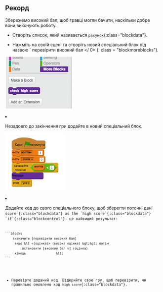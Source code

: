 ## Рекорд

Збережемо високий бал, щоб гравці могли бачити, наскільки добре вони виконують роботу.

+ Створіть список, який називається `рахунок`{:class="blockdata"}.

+ Нажміть на своїй сцені та створіть новий спеціальний блок під назвою ` перевірити високий бал </ 0> (: class = "blockmoreblocks").</p>

<p><img src="images/dots-custom-1.png" alt="скріншот" /></p></li>
<li><p>Незадовго до закінчення гри додайте в новий спеціальний блок.</p>

<p><img src="images/dots-custom-2.png" alt="скріншот" /></p></li>
<li><p>Додайте код до свого спеціального блоку, щоб зберегти поточні дані <code>score`{:class="blockdata"} as the `high score`{:class="blockdata"} `if`{:class="blockcontrol"}- це найвищий результат:
    
    ```blocks
        визначити [перевірити високий бал]
         якщо &lt <(оцінка)> (висока оцінка) &gt;&gt; потім
             встановити [високий бал v] (оцінка)
         кінець                &lt;
    ```

+ Перевірте доданий код. Відкрийте свою гру, щоб перевірити, чи правильно оновлено код `high score`{:class="blockdata"}.